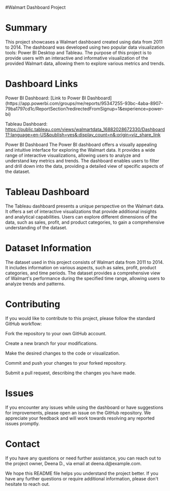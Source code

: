 #Walmart Dashboard Project
<h1>Summary</h1>
This project showcases a Walmart dashboard created using data from 2011 to 2014. The dashboard was developed using two popular data visualization tools: Power BI Desktop and Tableau. The purpose of this project is to provide users with an interactive and informative visualization of the provided Walmart data, allowing them to explore various metrics and trends.

<h1>Dashboard Links</h1>
Power BI Dashboard: [Link to Power BI Dashboard](https://app.powerbi.com/groups/me/reports/95347255-93bc-4aba-8907-79ba1797cd1c/ReportSection?redirectedFromSignup=1&experience=power-bi)

Tableau Dashboard: https://public.tableau.com/views/walmartdata_16882028672330/Dashboard1?:language=en-US&publish=yes&:display_count=n&:origin=viz_share_link

Power BI Dashboard
The Power BI dashboard offers a visually appealing and intuitive interface for exploring the Walmart data. It provides a wide range of interactive visualizations, allowing users to analyze and understand key metrics and trends. The dashboard enables users to filter and drill down into the data, providing a detailed view of specific aspects of the dataset.

<h1>Tableau Dashboard</h1>
The Tableau dashboard presents a unique perspective on the Walmart data. It offers a set of interactive visualizations that provide additional insights and analytical capabilities. Users can explore different dimensions of the data, such as sales, profit, and product categories, to gain a comprehensive understanding of the dataset.

<h1>Dataset Information</h1>
The dataset used in this project consists of Walmart data from 2011 to 2014. It includes information on various aspects, such as sales, profit, product categories, and time periods. The dataset provides a comprehensive view of Walmart's performance during the specified time range, allowing users to analyze trends and patterns.

<h1>Contributing</h1>
If you would like to contribute to this project, please follow the standard GitHub workflow:

Fork the repository to your own GitHub account.

Create a new branch for your modifications.

Make the desired changes to the code or visualization.

Commit and push your changes to your forked repository.

Submit a pull request, describing the changes you have made.
<h1>Issues</h1>
If you encounter any issues while using the dashboard or have suggestions for improvements, please open an issue on the GitHub repository. We appreciate your feedback and will work towards resolving any reported issues promptly.

<h1>Contact</h1>
If you have any questions or need further assistance, you can reach out to the project owner, Deena D., via email at deena.d@example.com.

We hope this README file helps you understand the project better. If you have any further questions or require additional information, please don't hesitate to reach out.
